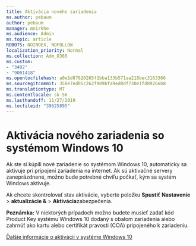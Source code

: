 ```yaml
---
title: Aktivácia nového zariadenia
ms.author: pebaum
author: pebaum
manager: mnirkhe
ms.audience: Admin
ms.topic: article
ROBOTS: NOINDEX, NOFOLLOW
localization_priority: Normal
ms.collection: Adm_O365
ms.custom:
- "3402"
- "9001418"
ms.openlocfilehash: a0e1d87620265f1bba133b571aa218bec3163366
ms.sourcegitcommit: 358e7ed05c262f909bfa9ed0df730e1fd89266b8
ms.translationtype: MT
ms.contentlocale: sk-SK
ms.lasthandoff: 11/27/2019
ms.locfileid: "39625895"
---
```

# <a name="activating-a-new-device-running-windows-10"></a>Aktivácia nového zariadenia so systémom Windows 10

Ak ste si kúpili nové zariadenie so systémom Windows 10, automaticky sa aktivuje pri pripojení zariadenia na internet. Ak sú aktivačné servery zaneprázdnené, možno bude potrebné chvíľu počkať, kým sa systém Windows aktivuje.

Ak chcete skontrolovať stav aktivácie, vyberte položku **Spustiť** **Nastavenie** > **aktualizácie &** > **Aktivácia**zabezpečenia.

**Poznámka:** V niektorých prípadoch možno budete musieť zadať kód Product Key systému Windows 10 dodaný s obalom zariadenia alebo zahrnúť ako kartu alebo certifikát pravosti (COA) pripojeného k zariadeniu.

[Ďalšie informácie o aktivácii v systéme Windows 10](https://support.microsoft.com/help/12440)